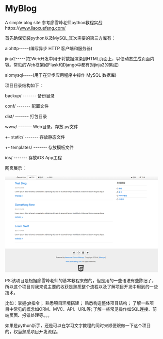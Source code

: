 # MyBlog
A simple blog site
参考廖雪峰老师python教程实战https://www.liaoxuefeng.com/

首先确保安装python以及MySQL,其次需要的第三方库有：

aiohttp-----(编写异步 HTTP 客户端和服务器)

jinja2-----(在Web开发中用于将数据渲染到HTML页面上，以便动态生成页面内容。常见的Web框架如Flask和Django中都有对jinja2的集成)

aiomysql-----(用于在异步应用程序中操作 MySQL 数据库)

项目目录结构如下：

backup/            ------- 备份目录

conf/              ------- 配置文件

dist/              ------- 打包目录

www/               ------- Web目录，存放.py文件

  +- static/       ------- 存放静态文件
  
  +- templates/    ------- 存放模板文件

ios/               ------- 存放iOS App工程

网页展示：

![alt text](20240411153406-1.png)

PS:该项目是根据廖雪峰老师的基本教程来做的，但是用的一些语法有些陈旧了，所以这个项目对我来说主要的收获是熟悉整个流程以及了解项目开发中用到的一些技术。

比如：掌握git指令； 熟悉项目环境搭建； 熟悉构造整体项目结构； 了解一些项目中常见的概念如ORM、MVC、API、URL等; 了解一些常见操作如SQL连接、前端页面、报错处理等。。。

如果是python新手，还是可以在学习文字教程的同时来顺便跟做一下这个项目的，权当熟悉项目开发流程。